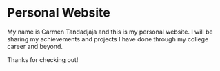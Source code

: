 # Personal Website

My name is Carmen Tandadjaja and this is my personal website.
I will be sharing my achievements and projects I have done through my college career and beyond.

Thanks for checking out!
